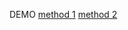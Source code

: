 DEMO 
[method 1](http://wavysea.github.io/BaiduIFE/task1_4m1.html)
[method 2](http://wavysea.github.io/BaiduIFE/task1_4m2.html)

